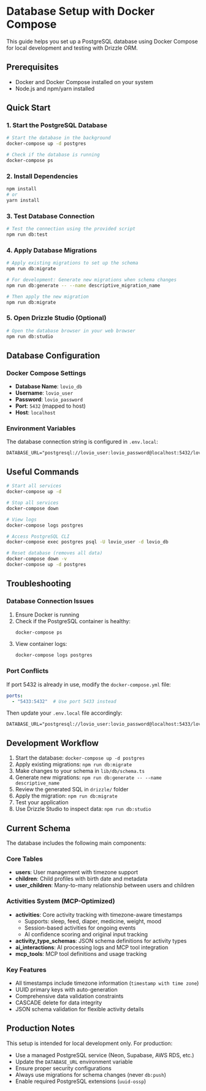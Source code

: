 # Database Setup with Docker Compose

This guide helps you set up a PostgreSQL database using Docker Compose for local development and testing with Drizzle ORM.

## Prerequisites

- Docker and Docker Compose installed on your system
- Node.js and npm/yarn installed

## Quick Start

### 1. Start the PostgreSQL Database

```bash
# Start the database in the background
docker-compose up -d postgres

# Check if the database is running
docker-compose ps
```

### 2. Install Dependencies

```bash
npm install
# or
yarn install
```

### 3. Test Database Connection

```bash
# Test the connection using the provided script
npm run db:test
```

### 4. Apply Database Migrations

```bash
# Apply existing migrations to set up the schema
npm run db:migrate

# For development: Generate new migrations when schema changes
npm run db:generate -- --name descriptive_migration_name

# Then apply the new migration
npm run db:migrate
```

### 5. Open Drizzle Studio (Optional)

```bash
# Open the database browser in your web browser
npm run db:studio
```

## Database Configuration

### Docker Compose Settings

- **Database Name**: `lovio_db`
- **Username**: `lovio_user`
- **Password**: `lovio_password`
- **Port**: `5432` (mapped to host)
- **Host**: `localhost`

### Environment Variables

The database connection string is configured in `.env.local`:

```
DATABASE_URL="postgresql://lovio_user:lovio_password@localhost:5432/lovio_db"
```

## Useful Commands

```bash
# Start all services
docker-compose up -d

# Stop all services
docker-compose down

# View logs
docker-compose logs postgres

# Access PostgreSQL CLI
docker-compose exec postgres psql -U lovio_user -d lovio_db

# Reset database (removes all data)
docker-compose down -v
docker-compose up -d postgres
```

## Troubleshooting

### Database Connection Issues

1. Ensure Docker is running
2. Check if the PostgreSQL container is healthy:
   ```bash
   docker-compose ps
   ```
3. View container logs:
   ```bash
   docker-compose logs postgres
   ```

### Port Conflicts

If port 5432 is already in use, modify the `docker-compose.yml` file:

```yaml
ports:
  - "5433:5432"  # Use port 5433 instead
```

Then update your `.env.local` file accordingly:

```
DATABASE_URL="postgresql://lovio_user:lovio_password@localhost:5433/lovio_db"
```

## Development Workflow

1. Start the database: `docker-compose up -d postgres`
2. Apply existing migrations: `npm run db:migrate`
3. Make changes to your schema in `lib/db/schema.ts`
4. Generate new migrations: `npm run db:generate -- --name descriptive_name`
5. Review the generated SQL in `drizzle/` folder
6. Apply the migration: `npm run db:migrate`
7. Test your application
8. Use Drizzle Studio to inspect data: `npm run db:studio`

## Current Schema

The database includes the following main components:

### Core Tables
- **users**: User management with timezone support
- **children**: Child profiles with birth date and metadata
- **user_children**: Many-to-many relationship between users and children

### Activities System (MCP-Optimized)
- **activities**: Core activity tracking with timezone-aware timestamps
  - Supports: sleep, feed, diaper, medicine, weight, mood
  - Session-based activities for ongoing events
  - AI confidence scoring and original input tracking
- **activity_type_schemas**: JSON schema definitions for activity types
- **ai_interactions**: AI processing logs and MCP tool integration
- **mcp_tools**: MCP tool definitions and usage tracking

### Key Features
- All timestamps include timezone information (`timestamp with time zone`)
- UUID primary keys with auto-generation
- Comprehensive data validation constraints
- CASCADE delete for data integrity
- JSON schema validation for flexible activity details

## Production Notes

This setup is intended for local development only. For production:

- Use a managed PostgreSQL service (Neon, Supabase, AWS RDS, etc.)
- Update the `DATABASE_URL` environment variable
- Ensure proper security configurations
- Always use migrations for schema changes (never `db:push`)
- Enable required PostgreSQL extensions (`uuid-ossp`)